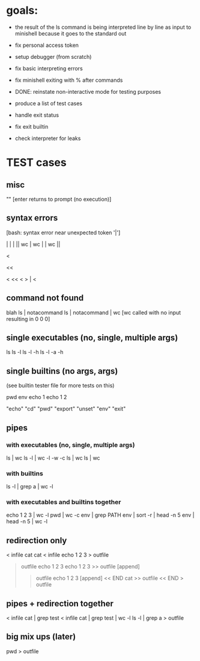 # goals:

- the result of the ls command is being interpreted line by line as input to minishell because it goes to the standard out

- fix personal access token
- setup debugger (from scratch)
- fix basic interpreting errors
- fix minishell exiting with % after commands
- DONE: reinstate non-interactive mode for testing purposes
- produce a list of test cases
- handle exit status
- fix exit builtin
- check interpreter for leaks

# TEST cases

## misc

"" [enter returns to prompt (no execution)]

## syntax errors
[bash: syntax error near unexpected token '|']

|
| |
||
wc |
wc | |
wc ||
>
<
>>
<<
>> >
< <<
< >
| <

## command not found

blah
ls | notacommand
ls | notacommand | wc [wc called with no input resulting in 0 0 0]

## single executables (no, single, multiple args)

ls
ls -l
ls -l -h
ls -l -a -h

## single builtins (no args, args)
(see builtin tester file for more tests on this)

pwd
env
echo 1
echo 1 2

"echo"
"cd"
"pwd"
"export"
"unset"
"env"
"exit"

## pipes

### with executables (no, single, multiple args)

ls | wc
ls -l | wc -l -w -c
ls | wc
ls | wc

### with builtins

ls -l | grep a | wc -l

### with executables and builtins together

echo 1 2 3 | wc -l
pwd | wc -c
env | grep PATH
env | sort -r | head -n 5
env | head -n 5 | wc -l

## redirection only

< infile cat
cat < infile
echo 1 2 3 > outfile
> outfile echo 1 2 3
echo 1 2 3 >> outfile [append]
>> outfile echo 1 2 3 [append]
<< END cat >> outfile
<< END > outfile

## pipes + redirection together

< infile cat | grep test
< infile cat | grep test | wc -l
ls -l | grep a > outfile

## big mix ups (later)

pwd > outfile